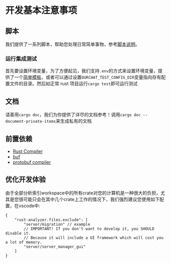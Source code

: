 # 开发基本注意事项

## 脚本

我们提供了一系列脚本，帮助您处理日常简单事物，参考[脚本说明](https://github.com/SkyUOI/OurChat/blob/main/script/README.md)。

### 运行集成测试

首先要设置环境变量，为了方便起见，我们支持`.env`的方式来设置环境变量，提供了一个[简单模板](https://github.com/SkyUOI/OurChat/blob/main/.env.template)，或者可以通过设置`OURCHAT_TEST_CONFIG_DIR`变量指向存有配置文件的目录。然后如正常 rust 项目运行`cargo test`即可运行测试

## 文档

请善用`cargo doc`，我们为你提供了详尽的文档参考！调用`cargo doc --document-private-items`来生成私有的文档

## 前置依赖

- [Rust Compiler](https://rust-lang.org)
- [buf](https://buf.build/)
- [protobuf compiler](https://github.com/protocolbuffers/protobuf)

## 优化开发体验

由于全部分析索引workspace中的所有crate对您的计算机是一种很大的负担，尤其是您很可能只会在其中几个crate上工作的情况下，我们强烈建议您使用如下配置，在vscode中:

```json5
{
    "rust-analyzer.files.exclude": [
        "server/migration" // example
        // IMPORTANT! If you don't want to develop it, you SHOULD disable it.
        // Because it will include a UI framework which will cost you a lot of memory.
        "server/server_manager_gui" 
    ]
}
```
